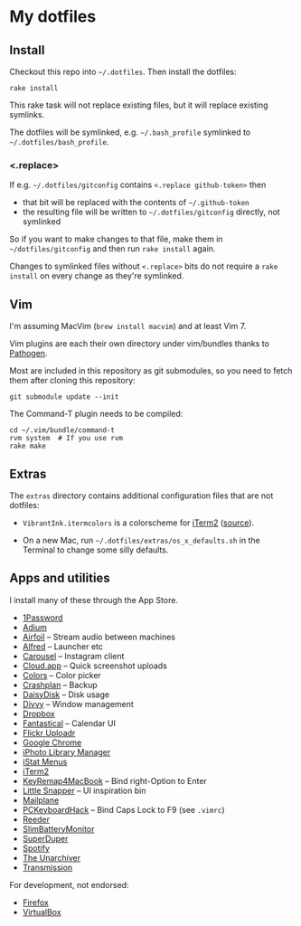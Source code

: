 # My dotfiles

## Install

Checkout this repo into `~/.dotfiles`. Then install the dotfiles:

    rake install

This rake task will not replace existing files, but it will replace existing symlinks.

The dotfiles will be symlinked, e.g. `~/.bash_profile` symlinked to `~/.dotfiles/bash_profile`.

### <.replace>

If e.g. `~/.dotfiles/gitconfig` contains `<.replace github-token>` then

 * that bit will be replaced with the contents of `~/.github-token`
 * the resulting file will be written to `~/.dotfiles/gitconfig` directly, not symlinked
 
So if you want to make changes to that file, make them in `~/dotfiles/gitconfig` and then run `rake install` again.

Changes to symlinked files without `<.replace>` bits do not require a `rake install` on every change as they're symlinked.


## Vim

I'm assuming MacVim (`brew install macvim`) and at least Vim 7.

Vim plugins are each their own directory under vim/bundles thanks to [Pathogen](http://www.vim.org/scripts/script.php?script_id=2332).

Most are included in this repository as git submodules, so you need to fetch them after cloning this repository:

    git submodule update --init

The Command-T plugin needs to be compiled:

    cd ~/.vim/bundle/command-t
    rvm system  # If you use rvm
    rake make


## Extras

The `extras` directory contains additional configuration files that are not dotfiles:

 * `VibrantInk.itermcolors` is a colorscheme for [iTerm2](http://www.iterm2.com/) ([source](https://github.com/asanghi/vibrantinklion)).

 * On a new Mac, run `~/.dotfiles/extras/os_x_defaults.sh` in the Terminal to change some silly defaults.


## Apps and utilities

I install many of these through the App Store.

 * [1Password](https://agilebits.com/onepassword)
 * [Adium](http://adium.im/)
 * [Airfoil](http://www.rogueamoeba.com/airfoil/) – Stream audio between machines
 * [Alfred](http://www.alfredapp.com/) – Launcher etc
 * [Carousel](http://carousel.mobelux.com/) – Instagram client
 * [Cloud.app](http://getcloudapp.com/) – Quick screenshot uploads
 * [Colors](http://mattpatenaude.com/#colors) – Color picker
 * [Crashplan](http://www.crashplan.com/) – Backup
 * [DaisyDisk](http://daisydiskapp.com/) – Disk usage
 * [Divvy](http://mizage.com/#macdivvy) – Window management
 * [Dropbox](https://www.dropbox.com)
 * [Fantastical](http://flexibits.com/fantastical) – Calendar UI
 * [Flickr Uploadr](http://www.flickr.com/tools/uploadr/)
 * [Google Chrome](https://www.google.com/chrome)
 * [iPhoto Library Manager](http://www.fatcatsoftware.com/iplm/)
 * [iStat Menus](http://bjango.com/mac/istatmenus/)
 * [iTerm2](http://www.iterm2.com)
 * [KeyRemap4MacBook](http://pqrs.org/macosx/keyremap4macbook/) – Bind right-Option to Enter
 * [Little Snapper](http://www.realmacsoftware.com/littlesnapper/) – UI inspiration bin
 * [Mailplane](http://mailplaneapp.com/)
 * [PCKeyboardHack](http://pqrs.org/macosx/keyremap4macbook/extra.html) – Bind Caps Lock to F9 (see `.vimrc`)
 * [Reeder](http://reederapp.com/)
 * [SlimBatteryMonitor](http://www.orange-carb.org/SBM/)
 * [SuperDuper](http://www.shirt-pocket.com/SuperDuper/)
 * [Spotify](http://www.spotify.com)
 * [The Unarchiver](http://itunes.apple.com/app/the-unarchiver/id425424353)
 * [Transmission](http://www.transmissionbt.com/)

For development, not endorsed:

 * [Firefox](http://www.mozilla.org/firefox)
 * [VirtualBox](https://www.virtualbox.org/)
